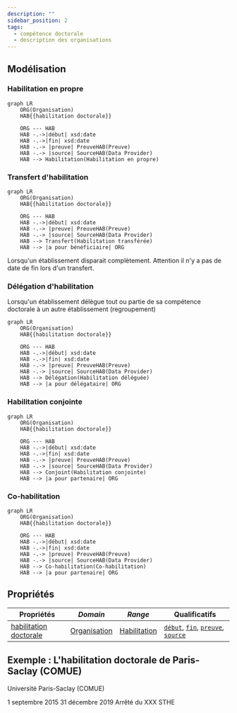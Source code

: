 ```yaml
---
description: ""
sidebar_position: 2
tags:
  - compétence doctorale
  - description des organisations
---
```


## Modélisation

### Habilitation en propre

```mermaid
graph LR
    ORG(Organisation) 
    HAB{{habilitation doctorale}}
    
    ORG --- HAB
    HAB -.->|début| xsd:date
    HAB -.->|fin| xsd:date
    HAB -.-> |preuve| PreuveHAB(Preuve)
    HAB -.-> |source| SourceHAB(Data Provider)
    HAB --> Habilitation(Habilitation en propre)
```

### Transfert d'habilitation

```mermaid
graph LR
    ORG(Organisation) 
    HAB{{habilitation doctorale}}
    
    ORG --- HAB
    HAB -.->|début| xsd:date
    HAB -.-> |preuve| PreuveHAB(Preuve)
    HAB -.-> |source| SourceHAB(Data Provider)
    HAB --> Transfert(Habilitation transférée)
    HAB --> |a pour bénéficiaire| ORG
```

Lorsqu'un établissement disparait complètement. Attention il n'y a pas de date de fin lors d'un transfert.

### Délégation d'habilitation

Lorsqu'un établissement délègue tout ou partie de sa compétence doctorale à un autre établissement (regroupement)


```mermaid
graph LR
    ORG(Organisation) 
    HAB{{habilitation doctorale}}
    
    ORG --- HAB
    HAB -.->|début| xsd:date
    HAB -.->|fin| xsd:date
    HAB -.-> |preuve| PreuveHAB(Preuve)
    HAB -.-> |source| SourceHAB(Data Provider)
    HAB --> Délégation(Habilitation déléguée)
    HAB --> |a pour délégataire| ORG
```

### Habilitation conjointe

```mermaid
graph LR
    ORG(Organisation) 
    HAB{{habilitation doctorale}}
    
    ORG --- HAB
    HAB -.->|début| xsd:date
    HAB -.->|fin| xsd:date
    HAB -.-> |preuve| PreuveHAB(Preuve)
    HAB -.-> |source| SourceHAB(Data Provider)
    HAB --> Conjoint(Habilitation conjointe)
    HAB --> |a pour partenaire| ORG
```

### Co-habilitation

```mermaid
graph LR
    ORG(Organisation) 
    HAB{{habilitation doctorale}}
    
    ORG --- HAB
    HAB -.->|début| xsd:date
    HAB -.->|fin| xsd:date
    HAB -.-> |preuve| PreuveHAB(Preuve)
    HAB -.-> |source| SourceHAB(Data Provider)
    HAB --> Co-habilitation(Co-habilitation)
    HAB --> |a pour partenaire| ORG
```


## Propriétés

| **Propriétés**                                                                      | ***Domain***                                              | ***Range***                                                | **Qualificatifs**                                                                                                                                                                                          |
| ----------------------------------------------------------------------------------- | --------------------------------------------------------- | ---------------------------------------------------------- | ---------------------------------------------------------------------------------------------------------------------------------------------------------------------------------------------------------- |
| [habilitation doctorale](/Ontologie/Propriétés/habilitation%20doctorale) | [Organisation](/Ontologie/Classe/Organisation) | [Habilitation](/Ontologie/Classes/Habilitation) | [`début`](/Ontologie/Propriétés/début), [`fin`](/Ontologie/Propriétés/fin), [`preuve`](/Ontologie/Propriétés/preuve), [`source`](/Ontologie/Propriétés/source) |

## Exemple : L'habilitation doctorale de Paris-Saclay (COMUE)

Université Paris-Saclay (COMUE)

<Claim property="habilitation doctorale">
    <Statement value="Habilitation doctorale">
        <Qualifier property="début">1 septembre 2015</Qualifier>
        <Qualifier property="fin">31 décembre 2019</Qualifier>
        <Qualifier property="preuve">Arrêté du XXX</Qualifier>
        <References>
            <Reference>
                <ReferenceElement property="source">STHE</ReferenceElement>
            </Reference>
        </References>
    </Statement>
</Claim>
